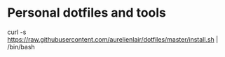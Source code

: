 # Personal dotfiles and tools

curl -s https://raw.githubusercontent.com/aurelienlair/dotfiles/master/install.sh | /bin/bash
